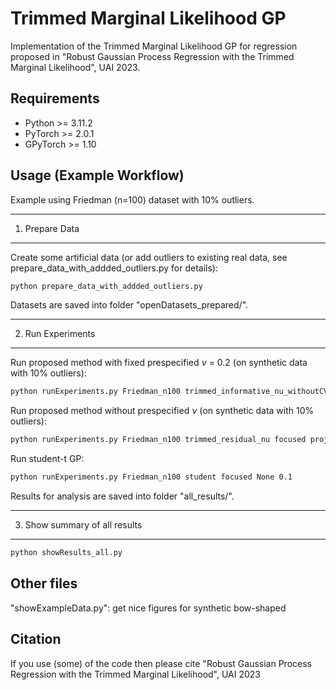 
# Trimmed Marginal Likelihood GP

Implementation of the Trimmed Marginal Likelihood GP for regression proposed in "Robust Gaussian Process Regression with the Trimmed Marginal Likelihood", UAI 2023.


## Requirements

- Python >= 3.11.2
- PyTorch >= 2.0.1
- GPyTorch >= 1.10


## Usage (Example Workflow)

Example using Friedman (n=100) dataset with 10% outliers.

-------------------------------------------
1. Prepare Data
-------------------------------------------
Create some artificial data (or add outliers to existing real data, see prepare_data_with_addded_outliers.py for details):
```bash
python prepare_data_with_addded_outliers.py
```

Datasets are saved into folder "openDatasets_prepared/".

-------------------------------------------
2. Run Experiments
-------------------------------------------
Run proposed method with fixed prespecified $\nu$ = 0.2 (on synthetic data with 10% outliers):
```bash
python runExperiments.py Friedman_n100 trimmed_informative_nu_withoutCV focused projectedGradient 0.1 0.2
```

Run proposed method without prespecified $\nu$ (on synthetic data with 10% outliers):
```bash
python runExperiments.py Friedman_n100 trimmed_residual_nu focused projectedGradient 0.1
```

Run student-t GP:
```bash
python runExperiments.py Friedman_n100 student focused None 0.1
``` 

Results for analysis are saved into folder "all_results/".

-------------------------------------------
3. Show summary of all results
-------------------------------------------

```bash
python showResults_all.py
``` 


## Other files

"showExampleData.py": get nice figures for synthetic bow-shaped

## Citation

If you use (some) of the code then please cite
"Robust Gaussian Process Regression with the Trimmed Marginal Likelihood", UAI 2023
